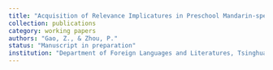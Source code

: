```yaml
---
title: "Acquisition of Relevance Implicatures in Preschool Mandarin-speaking Children"
collection: publications
category: working papers
authors: "Gao, Z., & Zhou, P."
status: "Manuscript in preparation"
institution: "Department of Foreign Languages and Literatures, Tsinghua University"
---
```

